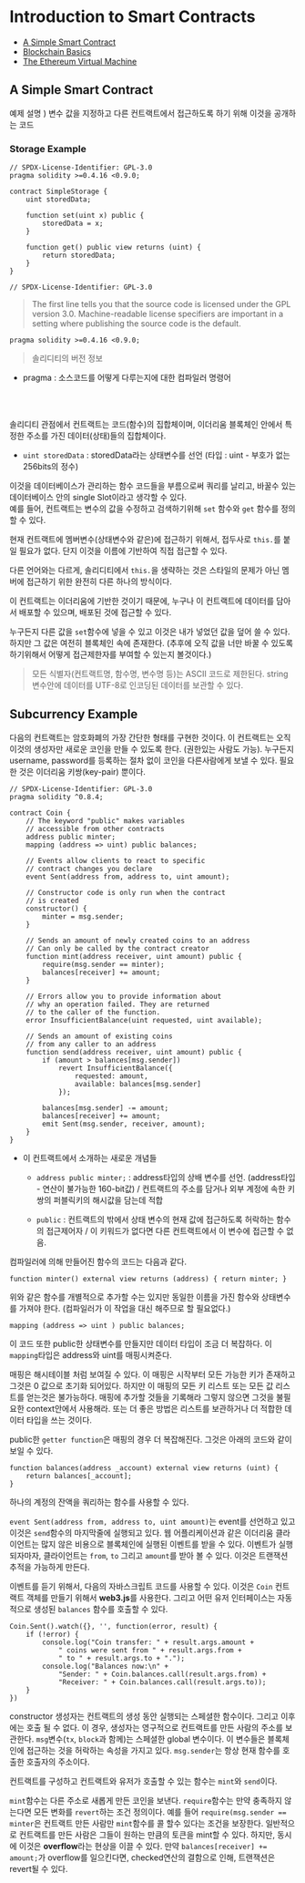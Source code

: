 # Introduction to Smart Contracts
- [A Simple Smart Contract](#a-simple-smart-contract)
- [Blockchain Basics](#blockchain-basics)
- [The Ethereum Virtual Machine](#the-ethereum-virtual-machine)


## A Simple Smart Contract
예제 설명 ) 변수 값을 지정하고 다른 컨트랙트에서 접근하도록 하기 위해 이것을 공개하는 코드

### Storage Example
```solidity
// SPDX-License-Identifier: GPL-3.0
pragma solidity >=0.4.16 <0.9.0;

contract SimpleStorage {
    uint storedData;

    function set(uint x) public {
        storedData = x;
    }

    function get() public view returns (uint) {
        return storedData;
    }
}
```

```solidity
// SPDX-License-Identifier: GPL-3.0
```
> The first line tells you that the source code is licensed under the GPL version 3.0. Machine-readable license specifiers are important in a setting where publishing the source code is the default.

```solidity
pragma solidity >=0.4.16 <0.9.0;
```
> 솔리디티의 버전 정보   
- pragma :  소스코드를 어떻게 다루는지에 대한 컴파일러 명령어    

<br>
<br>

솔리디티 관점에서 컨트랙트는 코드(함수)의 집합체이며, 이더리움 블록체인 안에서 특정한 주소를 가진 데이터(상태)들의 집합체이다.

- `uint storedData` : storedData라는 상태변수를 선언 (타입 : uint - 부호가 없는 256bits의 정수)

이것을 데이터베이스가 관리하는 함수 코드들을 부름으로써 쿼리를 날리고, 바꿀수 있는 데이터베이스 안의 single Slot이라고 생각할 수 있다.   
예를 들어, 컨트랙트는 변수의 값을 수정하고 검색하기위해 `set` 함수와 `get` 함수를 정의할 수 있다.   

현재 컨트랙트에 멤버변수(상태변수와 같은)에 접근하기 위해서,
접두사로 `this.`를 붙일 필요가 없다. 단지 이것을 이름에 기반하여 직접 접근할 수 있다.   

다른 언어와는 다르게, 솔리디티에서 `this.`을 생략하는 것은 스타일의 문제가 아닌 멤버에 접근하기 위한 완전히 다른 하나의 방식이다.   

이 컨트랙트는 이더리움에 기반한 것이기 때문에, 누구나 이 컨트랙트에 데이터를 담아서 배포할 수 있으며, 배포된 것에 접근할 수 있다.   

누구든지 다른 값을 `set`함수에 넣을 수 있고 이것은 내가 넣었던 값을 덮어 쓸 수 있다. 하지만 그 값은 여전히 블록체인 속에 존재한다. (추후에 오직 값을 너만 바꿀 수 있도록 하기위해서 어떻게 접근제한자를 부여할 수 있는지 볼것이다.)

> 모든 식별자(컨트랙트명, 함수명, 변수명 등)는 ASCII 코드로 제한된다. string 변수안에 데이터를 UTF-8로 인코딩된 데이터를 보관할 수 있다.

## Subcurrency Example

다음의 컨트랙트는 암호화폐의 가장 간단한 형태를 구현한 것이다. 이 컨트랙트는 오직 이것의 생성자만 새로운 코인을 만들 수 있도록 한다. (권한있는 사람도 가능). 누구든지 username, password를 등록하는 절차 없이 코인을 다른사람에게 보낼 수 있다. 필요한 것은 이더리움 키쌍(key-pair) 뿐이다.

```solidity
// SPDX-License-Identifier: GPL-3.0
pragma solidity ^0.8.4;

contract Coin {
    // The keyword "public" makes variables
    // accessible from other contracts
    address public minter;
    mapping (address => uint) public balances;

    // Events allow clients to react to specific
    // contract changes you declare
    event Sent(address from, address to, uint amount);

    // Constructor code is only run when the contract
    // is created
    constructor() {
        minter = msg.sender;
    }

    // Sends an amount of newly created coins to an address
    // Can only be called by the contract creator
    function mint(address receiver, uint amount) public {
        require(msg.sender == minter);
        balances[receiver] += amount;
    }

    // Errors allow you to provide information about
    // why an operation failed. They are returned
    // to the caller of the function.
    error InsufficientBalance(uint requested, uint available);

    // Sends an amount of existing coins
    // from any caller to an address
    function send(address receiver, uint amount) public {
        if (amount > balances[msg.sender])
            revert InsufficientBalance({
                requested: amount,
                available: balances[msg.sender]
            });

        balances[msg.sender] -= amount;
        balances[receiver] += amount;
        emit Sent(msg.sender, receiver, amount);
    }
}
```
- 이 컨트랙트에서 소개하는 새로운 개념들
    - `address public minter;` : address타입의 상배 변수를 선언. (address타입 - 연산이 불가능한 160-bit값) / 컨트랙트의 주소를 담거나 외부 계정에 속한 키쌍의 퍼블릭키의 해시값을 담는데 적합

    - `public` : 컨트랙트의 밖에서 상태 변수의 현재 값에 접근하도록 허락하는 함수의 접근제어자 / 이 키워드가 없다면 다른 컨트랙트에서 이 변수에 접근할 수 없음.   
    
컴파일러에 의해 만들어진 함수의 코드는 다음과 같다.
```solidity
function minter() external view returns (address) { return minter; }
 ```
위와 같은 함수를 개별적으로 추가할 수는 있지만 동일한 이름을 가진 함수와 상태변수를 가져야 한다. (컴파일러가 이 작업을 대신 해주므로 할 필요없다.)

```solidity
mapping (address => uint ) public balances;
```
이 코드 또한 public한 상태변수를 만들지만 데이터 타입이 조금 더 복잡하다. 이 `mapping`타입은 address와 uint를 매핑시켜준다.   

매핑은 해시테이블 처럼 보여질 수 있다. 이 매핑은 시작부터 모든 가능한 키가 존재하고 그것은 0 값으로 초기화 되어있다. 하지만 이 매핑의 모든 키 리스트 또는 모든 값 리스트를 얻는것은 불가능하다. 매핑에 추가할 것들을 기록해라 그렇지 않으면 그것을 불필요한 context안에서 사용해라. 또는 더 좋은 방법은 리스트를 보관하거나 더 적합한 데이터 타입을 쓰는 것이다. 

public한 `getter function`은 매핑의 경우 더 복잡해진다. 그것은 아래의 코드와 같이 보일 수 있다.
```solidity
function balances(address _account) external view returns (uint) {
    return balances[_account];
}
```
하나의 계정의 잔액을 쿼리하는 함수를 사용할 수 있다.

`event Sent(address from, address to, uint amount)`는 event를 선언하고 있고 이것은 `send`함수의 마지막줄에 실행되고 있다. 웹 어플리케이션과 같은 이더리움 클라이언트는 많지 않은 비용으로 블록체인에 실행된 이벤트를 받을 수 있다. 이벤트가 실행 되자마자, 클라이언트는 `from`, `to` 그리고 `amount`를 받아 볼 수 있다. 이것은 트랜잭션 추적을 가능하게 만든다.   

이벤트를 듣기 위해서, 다음의 자바스크립트 코드를 사용할 수 있다. 이것은 `Coin` 컨트랙트 객체를 만들기 위해서 **web3.js**를 사용한다. 그리고 어떤 유저 인터페이스는 자동적으로 생성된 `balances` 함수를 호출할 수 있다.
```solidity
Coin.Sent().watch({}, '', function(error, result) {
    if (!error) {
        console.log("Coin transfer: " + result.args.amount +
            " coins were sent from " + result.args.from +
            " to " + result.args.to + ".");
        console.log("Balances now:\n" +
            "Sender: " + Coin.balances.call(result.args.from) +
            "Receiver: " + Coin.balances.call(result.args.to));
    }
})
```


constructor 생성자는 컨트랙트의 생성 동안 실행되는 스페셜한 함수이다. 그리고 이후에는 호출 될 수 없다. 이 경우, 생성자는 영구적으로 컨트랙트를 만든 사람의 주소를 보관한다. `msg`변수(`tx`, `block`과 함께)는 스페셜한 global 변수이다. 이 변수들은 블록체인에 접근하는 것을 허락하는 속성을 가지고 있다. `msg.sender`는 항상 현재 함수를 호출한 호출자의 주소이다.

컨트랙트를 구성하고 컨트랙트와 유저가 호출할 수 있는 함수는 `mint`와 `send`이다.   

`mint`함수는 다른 주소로 새롭게 만든 코인을 보낸다. `require`함수는 만약 충족하지 않는다면 모든 변화를 `revert`하는 조건 정의이다. 예를 들어 `require(msg.sender == minter`은 컨트랙트 만든 사람만 `mint`함수를 콜 할수 있다는 조건을 보장한다. 일반적으로 컨트랙트를 만든 사람은 그들이 원하는 만큼의 토큰을 mint할 수 있다. 하지만, 동시에 이것은 **overflow**라는 현상을 이끌 수 있다. 만약 `balances[receiver] += amount;`가 overflow를 일으킨다면, checked연산의 결함으로 인해, 트랜잭션은 revert될 수 있다. 











